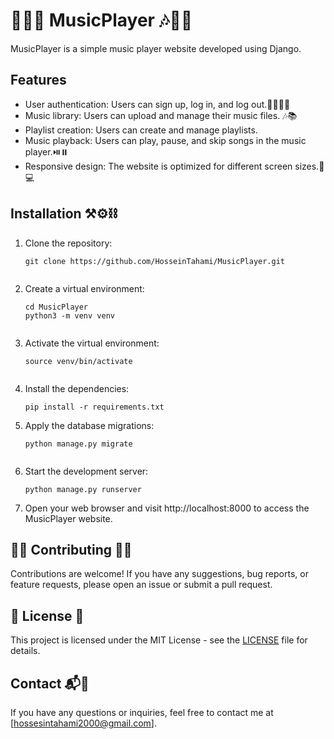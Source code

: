 # 🎺🎼🎸 MusicPlayer 🎶🎤🥁

MusicPlayer is a simple music player website developed using Django.

## Features

- User authentication: Users can sign up, log in, and log out.🔐👨🏻‍💻
- Music library: Users can upload and manage their music files. 🎶📚
- Playlist creation: Users can create and manage playlists.
- Music playback: Users can play, pause, and skip songs in the music player.⏯️⏸️
- Responsive design: The website is optimized for different screen sizes.📱💻

## Installation ⚒️⚙️⛓️

1. Clone the repository:

   ```shell
   git clone https://github.com/HosseinTahami/MusicPlayer.git


2. Create a virtual environment:

   ````shell
   cd MusicPlayer
   python3 -m venv venv


3. Activate the virtual environment:

   ````shell
   source venv/bin/activate


4. Install the dependencies:

   ````shell
   pip install -r requirements.txt

5. Apply the database migrations:

   ````shell
   python manage.py migrate


6. Start the development server:

   ````shell
   python manage.py runserver

7. Open your web browser and visit http://localhost:8000 to access the MusicPlayer website.

## 🙌🏻 Contributing 🙌🏻

Contributions are welcome! If you have any suggestions, bug reports, or feature requests, please open an issue or submit a pull request.

## 📑 License 📑

This project is licensed under the MIT License - see the [LICENSE](LICENSE) file for details.

## Contact 📬📩

If you have any questions or inquiries, feel free to contact me at [hossesintahami2000@gmail.com].

